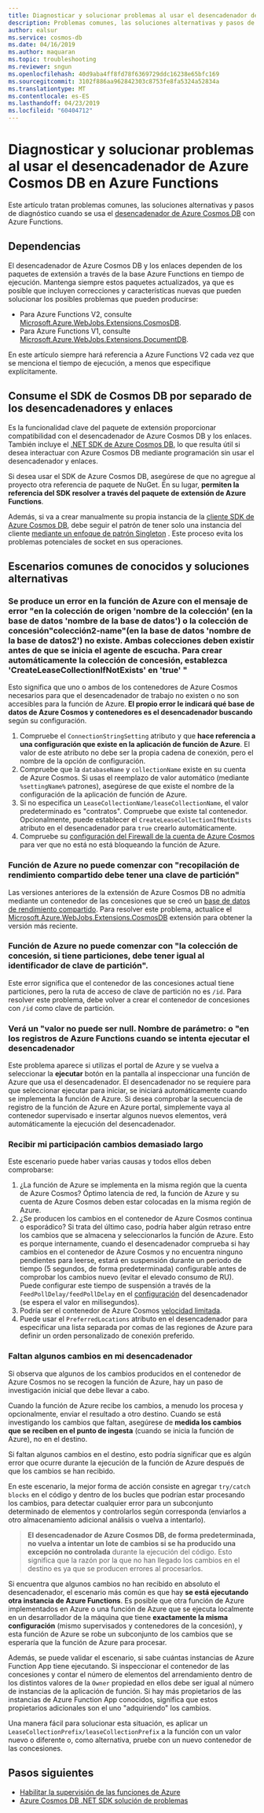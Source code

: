```yaml
---
title: Diagnosticar y solucionar problemas al usar el desencadenador de Azure Cosmos DB en Azure Functions
description: Problemas comunes, las soluciones alternativas y pasos de diagnóstico cuando se usa el desencadenador de Azure Cosmos DB con Azure Functions
author: ealsur
ms.service: cosmos-db
ms.date: 04/16/2019
ms.author: maquaran
ms.topic: troubleshooting
ms.reviewer: sngun
ms.openlocfilehash: 40d9aba4ff8fd78f6369729ddc16238e65bfc169
ms.sourcegitcommit: 3102f886aa962842303c8753fe8fa5324a52834a
ms.translationtype: MT
ms.contentlocale: es-ES
ms.lasthandoff: 04/23/2019
ms.locfileid: "60404712"
---
```

# <a name="diagnose-and-troubleshoot-issues-when-using-azure-cosmos-db-trigger-in-azure-functions"></a>Diagnosticar y solucionar problemas al usar el desencadenador de Azure Cosmos DB en Azure Functions

Este artículo tratan problemas comunes, las soluciones alternativas y pasos de diagnóstico cuando se usa el [desencadenador de Azure Cosmos DB](change-feed-functions.md) con Azure Functions.

## <a name="dependencies"></a>Dependencias

El desencadenador de Azure Cosmos DB y los enlaces dependen de los paquetes de extensión a través de la base Azure Functions en tiempo de ejecución. Mantenga siempre estos paquetes actualizados, ya que es posible que incluyen correcciones y características nuevas que pueden solucionar los posibles problemas que pueden producirse:

* Para Azure Functions V2, consulte [Microsoft.Azure.WebJobs.Extensions.CosmosDB](https://www.nuget.org/packages/Microsoft.Azure.WebJobs.Extensions.CosmosDB).
* Para Azure Functions V1, consulte [Microsoft.Azure.WebJobs.Extensions.DocumentDB](https://www.nuget.org/packages/Microsoft.Azure.WebJobs.Extensions.DocumentDB).

En este artículo siempre hará referencia a Azure Functions V2 cada vez que se menciona el tiempo de ejecución, a menos que especifique explícitamente.

## <a name="consuming-the-cosmos-db-sdk-separately-from-the-trigger-and-bindings"></a>Consume el SDK de Cosmos DB por separado de los desencadenadores y enlaces

Es la funcionalidad clave del paquete de extensión proporcionar compatibilidad con el desencadenador de Azure Cosmos DB y los enlaces. También incluye el [.NET SDK de Azure Cosmos DB](sql-api-sdk-dotnet-core.md), lo que resulta útil si desea interactuar con Azure Cosmos DB mediante programación sin usar el desencadenador y enlaces.

Si desea usar el SDK de Azure Cosmos DB, asegúrese de que no agregue al proyecto otra referencia de paquete de NuGet. En su lugar, **permiten la referencia del SDK resolver a través del paquete de extensión de Azure Functions**.

Además, si va a crear manualmente su propia instancia de la [cliente SDK de Azure Cosmos DB](./sql-api-sdk-dotnet-core.md), debe seguir el patrón de tener solo una instancia del cliente [mediante un enfoque de patrón Singleton](../azure-functions/manage-connections.md#documentclient-code-example-c) . Este proceso evita los problemas potenciales de socket en sus operaciones.

## <a name="common-known-scenarios-and-workarounds"></a>Escenarios comunes de conocidos y soluciones alternativas

### <a name="azure-function-fails-with-error-message-either-the-source-collection-collection-name-in-database-database-name-or-the-lease-collection-collection2-name-in-database-database2-name-does-not-exist-both-collections-must-exist-before-the-listener-starts-to-automatically-create-the-lease-collection-set-createleasecollectionifnotexists-to-true"></a>Se produce un error en la función de Azure con el mensaje de error "en la colección de origen 'nombre de la colección' (en la base de datos 'nombre de la base de datos') o la colección de concesión"colección2-name"(en la base de datos 'nombre de la base de datos2') no existe. Ambas colecciones deben existir antes de que se inicia el agente de escucha. Para crear automáticamente la colección de concesión, establezca 'CreateLeaseCollectionIfNotExists' en 'true' "

Esto significa que uno o ambos de los contenedores de Azure Cosmos necesarios para que el desencadenador de trabajo no existen o no son accesibles para la función de Azure. **El propio error le indicará qué base de datos de Azure Cosmos y contenedores es el desencadenador buscando** según su configuración.

1. Compruebe el `ConnectionStringSetting` atributo y que **hace referencia a una configuración que existe en la aplicación de función de Azure**. El valor de este atributo no debe ser la propia cadena de conexión, pero el nombre de la opción de configuración.
2. Compruebe que la `databaseName` y `collectionName` existe en su cuenta de Azure Cosmos. Si usas el reemplazo de valor automático (mediante `%settingName%` patrones), asegúrese de que existe el nombre de la configuración de la aplicación de función de Azure.
3. Si no especifica un `LeaseCollectionName/leaseCollectionName`, el valor predeterminado es "contratos". Compruebe que existe tal contenedor. Opcionalmente, puede establecer el `CreateLeaseCollectionIfNotExists` atributo en el desencadenador para `true` crearlo automáticamente.
4. Compruebe su [configuración del Firewall de la cuenta de Azure Cosmos](how-to-configure-firewall.md) para ver que no está no está bloqueando la función de Azure.

### <a name="azure-function-fails-to-start-with-shared-throughput-collection-should-have-a-partition-key"></a>Función de Azure no puede comenzar con "recopilación de rendimiento compartido debe tener una clave de partición"

Las versiones anteriores de la extensión de Azure Cosmos DB no admitía mediante un contenedor de las concesiones que se creó un [base de datos de rendimiento compartido](./set-throughput.md#set-throughput-on-a-database). Para resolver este problema, actualice el [Microsoft.Azure.WebJobs.Extensions.CosmosDB](https://www.nuget.org/packages/Microsoft.Azure.WebJobs.Extensions.CosmosDB) extensión para obtener la versión más reciente.

### <a name="azure-function-fails-to-start-with-the-lease-collection-if-partitioned-must-have-partition-key-equal-to-id"></a>Función de Azure no puede comenzar con "la colección de concesión, si tiene particiones, debe tener igual al identificador de clave de partición".

Este error significa que el contenedor de las concesiones actual tiene particiones, pero la ruta de acceso de clave de partición no es `/id`. Para resolver este problema, debe volver a crear el contenedor de concesiones con `/id` como clave de partición.

### <a name="you-see-a-value-cannot-be-null-parameter-name-o-in-your-azure-functions-logs-when-you-try-to-run-the-trigger"></a>Verá un "valor no puede ser null. Nombre de parámetro: o "en los registros de Azure Functions cuando se intenta ejecutar el desencadenador

Este problema aparece si utilizas el portal de Azure y se vuelva a seleccionar la **ejecutar** botón en la pantalla al inspeccionar una función de Azure que usa el desencadenador. El desencadenador no se requiere para que seleccionar ejecutar para iniciar, se iniciará automáticamente cuando se implementa la función de Azure. Si desea comprobar la secuencia de registro de la función de Azure en Azure portal, simplemente vaya al contenedor supervisado e insertar algunos nuevos elementos, verá automáticamente la ejecución del desencadenador.

### <a name="my-changes-take-too-long-be-received"></a>Recibir mi participación cambios demasiado largo

Este escenario puede haber varias causas y todos ellos deben comprobarse:

1. ¿La función de Azure se implementa en la misma región que la cuenta de Azure Cosmos? Óptimo latencia de red, la función de Azure y su cuenta de Azure Cosmos deben estar colocadas en la misma región de Azure.
2. ¿Se producen los cambios en el contenedor de Azure Cosmos continua o esporádico?
Si trata del último caso, podría haber algún retraso entre los cambios que se almacena y seleccionarlos la función de Azure. Esto es porque internamente, cuando el desencadenador comprueba si hay cambios en el contenedor de Azure Cosmos y no encuentra ninguno pendientes para leerse, estará en suspensión durante un periodo de tiempo (5 segundos, de forma predeterminada) configurable antes de comprobar los cambios nuevo (evitar el elevado consumo de RU). Puede configurar este tiempo de suspensión a través de la `FeedPollDelay/feedPollDelay` en el [configuración](../azure-functions/functions-bindings-cosmosdb-v2.md#trigger---configuration) del desencadenador (se espera el valor en milisegundos).
3. Podría ser el contenedor de Azure Cosmos [velocidad limitada](./request-units.md).
4. Puede usar el `PreferredLocations` atributo en el desencadenador para especificar una lista separada por comas de las regiones de Azure para definir un orden personalizado de conexión preferido.

### <a name="some-changes-are-missing-in-my-trigger"></a>Faltan algunos cambios en mi desencadenador

Si observa que algunos de los cambios producidos en el contenedor de Azure Cosmos no se recogen la función de Azure, hay un paso de investigación inicial que debe llevar a cabo.

Cuando la función de Azure recibe los cambios, a menudo los procesa y opcionalmente, enviar el resultado a otro destino. Cuando se está investigando los cambios que faltan, asegúrese de **medida los cambios que se reciben en el punto de ingesta** (cuando se inicia la función de Azure), no en el destino.

Si faltan algunos cambios en el destino, esto podría significar que es algún error que ocurre durante la ejecución de la función de Azure después de que los cambios se han recibido.

En este escenario, la mejor forma de acción consiste en agregar `try/catch blocks` en el código y dentro de los bucles que podrían estar procesando los cambios, para detectar cualquier error para un subconjunto determinado de elementos y controlarlos según corresponda (enviarlos a otro almacenamiento adicional análisis o vuelva a intentarlo). 

> **El desencadenador de Azure Cosmos DB, de forma predeterminada, no vuelva a intentar un lote de cambios si se ha producido una excepción no controlada** durante la ejecución del código. Esto significa que la razón por la que no han llegado los cambios en el destino es ya que se producen errores al procesarlos.

Si encuentra que algunos cambios no han recibido en absoluto el desencadenador, el escenario más común es que hay **se está ejecutando otra instancia de Azure Functions**. Es posible que otra función de Azure implementados en Azure o una función de Azure que se ejecuta localmente en un desarrollador de la máquina que tiene **exactamente la misma configuración** (mismo supervisados y contenedores de la concesión), y esta función de Azure se robe un subconjunto de los cambios que se esperaría que la función de Azure para procesar.

Además, se puede validar el escenario, si sabe cuántas instancias de Azure Function App tiene ejecutando. Si inspeccionar el contenedor de las concesiones y contar el número de elementos del arrendamiento dentro de los distintos valores de la `Owner` propiedad en ellos debe ser igual al número de instancias de la aplicación de función. Si hay más propietarios de las instancias de Azure Function App conocidos, significa que estos propietarios adicionales son el uno "adquiriendo" los cambios.

Una manera fácil para solucionar esta situación, es aplicar un `LeaseCollectionPrefix/leaseCollectionPrefix` a la función con un valor nuevo o diferente o, como alternativa, pruebe con un nuevo contenedor de las concesiones.

## <a name="next-steps"></a>Pasos siguientes

* [Habilitar la supervisión de las funciones de Azure](../azure-functions/functions-monitoring.md)
* [Azure Cosmos DB .NET SDK solución de problemas](./troubleshoot-dot-net-sdk.md)